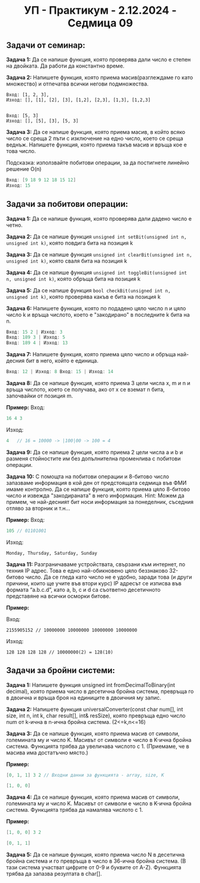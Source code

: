 <h1 align="center">УП - Практикум - 2.12.2024 - Седмица 09</h1>

## Задачи от семинар:
**Задача 1:** Да се напише функция, която проверява дали число е степен на двойката. Да работи да константно време.

**Задача 2:** Напишете функция, която приема масив(разглеждаме го като множество) и отпечатва всички негови подмножества.

```
Вход: [1, 2, 3], 
Изход: [], [1], [2], [3], [1,2], [2,3], [1,3], [1,2,3]


Вход: [5, 3] 
Изход: [], [5], [3], [5, 3]
```

**Задача 3:** Да се напише функция, която приема масив, в който всяко число се среща 2 пъти с изключение на едно число, което се среща веднъж. Напишете функция, която приема такъв масив и връща кое е това число.

Подсказка: използвайте побитови операции, за да постигнете линейно решение O(n)

```c++
Вход: [9 18 9 12 18 15 12]
Изход: 15
```

## Задачи за побитови операции:

**Задача 1:** Да се напише функция, която проверява дали дадено число е четно.

**Задача 2:** Да се напише функция `unsigned int setBit(unsigned int n, unsigned int k)`, която повдига бита на позиция k

**Задача 3:** Да се напише функция `unsigned int clearBit(unsigned int n, unsigned int k)`, която сваля бита на позиция k

**Задача 4:** Да се напише функция `unsigned int toggleBit(unsigned int n, unsigned int k)`, която обръща бита на позиция k

**Задача 5:** Да се напише функция `bool checkBit(unsigned int n, unsigned int k)`, която проверява какъв е бита на позиция k

**Задача 6:** Напишете функция, която по подадено цяло число n и цяло число k и връща числото, което е "закодирано" в последните k бита на n.

```c++
Вход: 15 2 | Изход: 3 
Вход: 189 3 | Изход: 5 
Вход: 189 4 | Изход: 13
```

**Задача 7:** Напишете функция, която приема цяло число и обръща най-десния бит в него, който е единица.

```c++
Вход: 12 | Изход: 8 Вход: 15 | Изход: 14
```

**Задача 8:** Да се напише функция, която приема 3 цели числа x, m и n и връща числото, което се получава, ако от x се вземат n бита, започвайки от позиция m.

**Пример:**
Вход:
```c++
16 4 3
```
Изход:
```c++
4 	// 16 = 10000 -> |100|00 -> 100 = 4
```

**Задача 9:** Да се напише функция, която приема 2 цели числа a и b и разменя стойностите им без допълнителна променлива с побитови операции.

**Задача 10:** С помощта на побитови операции и 8-битово число запазваме информация в кой ден от предстоящата седмица във ФМИ имаме контролно. Да се напише функция, която приема цяло 8-битово число и извежда "закодираната" в него информация.
Hint: Можем да примем, че най-десният бит носи информация за понеделник, съседния отляво за вторник и т.н...

**Пример:**
Вход:
```c++
105 // 01101001
```

Изход:
```
Monday, Thursday, Saturday, Sunday
```

**Задача 11:** Разграничаваме устройствата, свързани към интернет, по техния IP адрес. Това е едно най-обикновено цяло беззнаково 32-битово число. Да се гледа като число не е удобно, заради това (и други причини, които ще учите във втори курс) IP адресът се изписва във формата “a.b.c.d”, като a, b, c и d са съответно десетичното представяне на всички осморки битове.

**Пример:**

Вход:
```
2155905152 // 10000000 10000000 10000000 10000000
```

Изход:
```
128 128 128 128 // 10000000(2) = 128(10)
```

## Задачи за бройни системи:

**Задача 1:** Напишете функция unsigned int fromDecimalToBinary(int decimal), която приема число в десетична бройна система, превръща го в двоична и връща броя на единиците в двоичния му запис.

**Задача 2:** Напишете функция universalConverter(const char num[], int size, int n, int k, char result[], int& resSize), която превръща едно число num от k-ична в n-ична бройна система. (2<=k,n<=16)

**Задача 3:** Да се напише функция, която приема масив от символи, големината му и число K. Масивът от символи е число в K-ична бройна система. Функцията трябва да увеличава числото с 1. (Приемаме, че в масива има достатъчно място.)

**Пример:**
```c++
[0, 1, 1] 3 2 // Входни данни за функцията - array, size, K
```
```c++
[1, 0, 0]
```

**Задача 4:** Да се напише функция, която приема масив от символи, големината му и число K. Масивът от символи е число в K-ична бройна система. Функцията трябва да намалява числото с 1.

**Пример:**
```c++
[1, 0, 0] 3 2
```
```c++
[0, 1, 1]
```

**Задача 5:** Да се напише функция, която приема число N в десетична бройна система и го превръща в число в 36-ична бройна система. (В тази система участват цифрите от 0-9 и буквите от A-Z). Функцията трябва да запазва резултата в char[].


